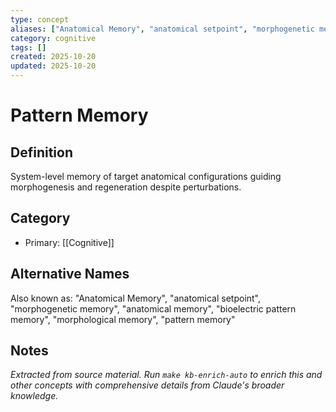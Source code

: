 ```yaml
---
type: concept
aliases: ["Anatomical Memory", "anatomical setpoint", "morphogenetic memory", "anatomical memory", "bioelectric pattern memory", "morphological memory", "pattern memory"]
category: cognitive
tags: []
created: 2025-10-20
updated: 2025-10-20
---
```


# Pattern Memory

## Definition

System-level memory of target anatomical configurations guiding morphogenesis and regeneration despite perturbations.

## Category

- Primary: [[Cognitive]]

## Alternative Names

Also known as: "Anatomical Memory", "anatomical setpoint", "morphogenetic memory", "anatomical memory", "bioelectric pattern memory", "morphological memory", "pattern memory"

## Notes

*Extracted from source material. Run `make kb-enrich-auto` to enrich this and other concepts with comprehensive details from Claude's broader knowledge.*
